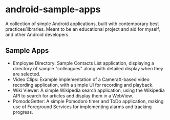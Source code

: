# android-sample-apps

A collection of simple Android applications, built with contemporary best practices/libraries. Meant to be an educational project and aid for myself, and other Android developers.

## Sample Apps

- Employee Directory: Sample Contacts List application, displaying a directory of sample "colleagues" along with detailed display when they are selected.
- Video Clips: Example implementation of a CameraX-based video recording application, with a simple UI for recording and playback.
- Wiki Viewer: A simple Wikipedia search application, using the Wikipedia API to search for articles and display them in a WebView.
- PomodoGetter: A simple Pomodoro timer and ToDo application, making use of Foreground Services for implementing alarms and tracking progress.

